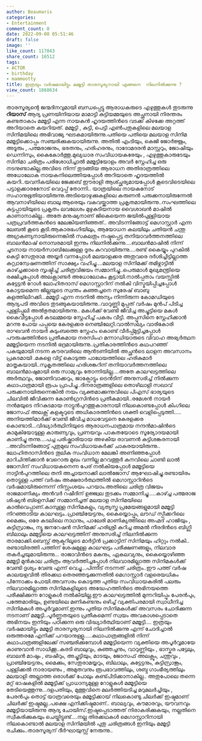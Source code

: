 ```yaml
---
author: Beaumaris
categories:
- Entertainment
comment_count: 0
date: 2022-09-08 05:51:46
draft: false
image: ''
like_count: 117043
share_count: 16512
tags:
- ACTOR
- birthday
- mammootty
title: ഇത്രയും വര്‍ഷമായിട്ടും മമ്മൂട്ടി താരസൂര്യനായി എങ്ങനെ  നിലനില്‍ക്കുന്നു ?
view_count: 1868634
---
```


താരസൂര്യന്റെ ജന്മദിനവുമായി ബന്ധപ്പെട്ടു ആരാധകരുടെ എഴുത്തുകൾ തുടരുന്നു **റിയാസ്** ആദ്യ പ്രണയിനിയായ മാമാട്ടി കുട്ടിയമ്മയുടെ അച്ഛനായി നിരന്തരം കണ്ടതാകാം മമ്മൂട്ടി എന്ന നായകന്‍ ഹൃദയത്തിന്‍ടെ വടക്ക് കിഴക്കേ അറ്റത്ത് അറിയാതെ കയറിയത്. മമ്മൂട്ടി , കുട്ടി, പെട്ടി എണ്‍പതുകളിലെ മലയാള സിനിമയിലെ അഭിവാജ്യ ഘടകമായിരുന്നു.പതിയെ പതിയെ മലയാള സിനിമ മമ്മൂട്ടിക്കൊപ്പം സഞ്ചരിക്കുകയായിരുന്നു. അതില്‍ എംടിയും, കെജി ജോര്‍ജ്ജും, അടൂരും , പത്മരാജനും, ഭരതനും, ഹരിഹരനും, ദാദോമദരന്‍ മാസ്റ്ററും, ജോഷിയും ഡെന്നിസും, കൈകോര്‍ത്തു.മുഖ്യധാര സംവിധായകരേയും , എഴുത്തുകാരുടേയും സിനിമാ ചരിത്രം പരിശോധിച്ചാല്‍ മമ്മൂട്ടിയോളം അവര്‍ സ്നേഹിച്ച ഒരു നടനുണ്ടാകില്ല.അവിടെ നിന്ന് തുടങ്ങിയ ആരാധന അതിരാത്രത്തിലെ അധോലോക നായകനിലെത്തിയപ്പോള്‍ അറിയാതെ ഹൃദയത്തില്‍ കയറി..യവനികയിലെ ജേക്കബ് ഈരാളി ആശ്ച്ഛര്യമായപ്പോള്‍ കൂടെവിടെയിലെ പട്ടാളക്കാരനോേട് വെറുപ്പ് തോന്നി.. യാത്രയിലെ നായകനോട് സഹാനുഭൂതിയായിരുന്നു.അടിയൊഴുക്കുകളിലെ കരുണന്‍ പരുക്കനായിരുന്നേല്‍ ആവനാഴിയിലെ ബാലു ആരെയും വകവയ്ക്കാത്ത പ്രകൃതമായിരുന്നു..സംഘത്തിലെ കുട്ടപ്പായിയുടെ പ്രകൃതം ലവലേശം മുഴുകുടിയനായ വൈശാഖന്‍ മാഷില്‍ കാണാനാകില്ല.. അതേ മനുഷ്യനാണ് ജികെയെന്ന ജയില്‍പുള്ളിയായ പത്രപ്രവര്‍ത്തകന്‍ടെ മേലങ്കിയണിഞ്ഞത്.. അവിടന്നിങ്ങോട്ട് മെഗാസ്റ്റാര്‍ എന്ന ലേബല്‍ കൂടെ കൂടി.ആകാരഭംഗിയിലും, ആയോധന കലയിലും ചതിയന്‍ ചന്തു അഗ്രകണ്യനായിരുന്നെങ്കില്‍ സകലതും നഷ്ടപ്പെട്ട തനിയാവര്‍ത്തനത്തിലെ ബാലന്‍മാഷ് നൊമ്പരമായി ഇന്നും നിലനില്‍ക്കുന്നു....ബാലന്‍മാഷില്‍ നിന്ന് ചൂടനായ നായര്‍സാബിലേക്കുള്ള ദൂരം കുറവായിരുന്നു....രണ്ട് കൈയ്യും പുറകില്‍ കെട്ടി സേതുരാമ അയ്യര്‍ വന്നപ്പോള്‍ മലയാളക്കര അതുവരെ ദര്‍ശിച്ചിട്ടില്ലാത്ത കുറ്റ്വാന്വേഷണത്തിന് സാക്ഷ്യം വഹിച്ചു....മലയാള സിനിമക്ക് തമിഴ്നാട്ടില്‍ കാഴ്ച്ചക്കാരെ സൃഷ്ടിച്ച് ചരിത്രവിജയം സമ്മാനിച്ചു..പെരുമാള്‍ മുഖ്യമന്ത്രിയെ രക്ഷിച്ചപ്പോള്‍ അലക്സാണ്ടര്‍ അധോലോകം കൂട്ടായി.നാല്‍പ്പതാം വയസ്സില്‍ കുട്ടേട്ടന്‍ റോള്‍ ലോഹിതദാസ് മെഗാസ്റ്റാറിന് നല്‍കി വിസ്മയിപ്പിച്ചപ്പോള്‍ കോട്ടയമെന്ന ജില്ലയുടെ സ്വന്തം കുഞ്ഞച്ചനെ സുരേഷ് ബാബു കളത്തിലിറക്കി...മമ്മൂട്ടി എന്ന നടനില്‍ അന്യം നിന്നിരുന്ന കോമഡിയുടെ ആദ്യപടി അവിടെ തുടങ്ങുകയായിരുന്നു..വാറുണ്ണി മുപ്പത് വര്‍ഷം മുന്‍പ് പിടിച്ച പുള്ളിപ്പുലി അല്‍ഭുതമായിരുന്നു.. മകള്‍ക്ക് വേണ്ടി ജീവിച്ച അച്ചൂട്ടിയെ മകള്‍ കൈവിട്ടപ്പോള്‍ കടലമ്മയെ സ്നേഹിച്ച് പകരം വീട്ടി. അപ്പൂസിനെ സ്നേഹിക്കാന്‍ മറന്നു പോയ പപ്പയെ കേരളക്കര നെഞ്ചിലേറ്റി.വാല്‍സല്യം വാരികോരി രാഘവന്‍ നായര്‍ കുടുംബത്തെ സ്നേഹം കൊണ്ട് വീര്‍പ്പ്മുട്ടിച്ചപ്പോള്‍ പൗരുഷത്തിന്‍ടെ പ്രതീകമായ നരസിംഹ മന്നാഡിയാരുടെ വിവാഹ അഭ്യര്‍ത്ഥന മമ്മൂട്ടിയെന്ന നടനില്‍ ഭദ്രമായിരുന്നു..പ്രതികാരത്തിന്‍ടെ കഥപറഞ്ഞ് പകയുമായി നടന്ന കൗരവരിലെ ആന്‍ടണിയില്‍ അച്ഛന്‍ടെ ലാളന അവസാനം പ്രകടമായി .മകളെ വിട്ട് കൊടുത്ത പാഥേയത്തിലെ ഹരികുമാര്‍ മാതൃകയായി..സുകൃതത്തിലെ ഹരിശങ്കറിന് തനിയാവര്‍ത്തനത്തിലെ ബാലന്‍മാഷുമായി ഒരു സാമ്യവും തോന്നിയില്ല....അതേ കാലഘട്ടത്തിലെ അര്‍ത്ഥവും, ജോണിവാക്കറും, ജാക്പോട്ടും ട്രെന്‍ടിന് അനുസരിച്ച് നില്‍ക്കുന്ന കഥാപാത്രമായി രൂപം പ്രാപിച്ചു..ദിനരാത്രങ്ങളിലെ തൊഴിലാളി സഖാവ് പരുക്കനായിരുന്നെങ്കില്‍ നയം വ്യക്തമാക്കുന്നുവിലെ പിഎസ് ഭാര്യയുടെ ചിലവില്‍ ജീവിക്കുന്ന കോണ്‍ഗ്രസിന്‍ടെ പ്രതീകമായി..രമേശന്‍ നായര്‍ നന്‍മയുടെ നിറകുടമായ നാട്ടുന്‍പുറത്തുകാരനായി നിലകൊണ്ടപ്പോള്‍ കിംഗിലെ ജോസഫ് അലക്സ് കളക്ടറുടെ അധികാരത്തിന്‍ടെ ശക്തി വെളിപ്പെടുത്തി..... അനിയത്തിമാര്‍ക്ക് വേണ്ടി ജീവിച്ച മാധവേട്ടനെ കേരളക്കര കൊണ്ടാടി...വിദ്ധ്യാര്‍ത്ഥിനിയുടെ ആരാധനപാത്രമായ നന്ദന്‍മാഷിന്‍ടെ കാമുകിയോടുള്ള കാരുണ്യവും, പ്രണയവും പാകതയോടെ സൂര്യോദയമായി കാണിച്ചു തന്നു....പച്ച പരിഷ്ക്കാരിയായ അഴകീയ രാവണന്‍ കുട്ടിശങ്കരനായി ..അവിടന്നിങ്ങോട്ട് പുതുമുഖ സംവിധായകര്‍ക്ക് ചാകരയായിരുന്നു.. ലോഹിതദാസിന്‍ടെ തൂലിക സംവിധാന മേലങ്കി അണിഞ്ഞപ്പോള്‍ മാറിചിന്തിക്കാന്‍ വേറൊരു മുഖം വന്നില്ല മറവത്തൂര്‍ കനവിലെ ചാണ്ടി ലാല്‍ ജോസിന് സംവിധായകനെന്ന പേര് നല്‍കിയപ്പോള്‍ മമ്മൂട്ടിയെ നാട്ടിന്‍പുറത്തിലെ തനി അച്ചായനാക്കി ലാല്‍ജോസ് ആഘോഷിച്ചു.രണ്ടായിരം തൊട്ടുള്ള പത്ത് വര്‍ഷം അക്ഷരാര്‍ത്ഥത്തില്‍ മെഗാസ്റ്റാറിന്‍ടെ വര്‍ഷമായിരുന്നെന്ന് നിസ്സംശയം പറയാം.അതിലെ ചരിത്ര വിജയം രാജമാണിക്യം അന്‍വര്‍ റഷീദിന് ഉജ്ജ്വല തുടക്കം സമ്മാനിച്ചു.....കാഴ്ച്ച പത്മരാജ ശിഷ്യന്‍ ബ്ളെസിക്ക് സമ്മാനിച്ചത് മലയാള സിനിമയിലെ കാല്‍വെപ്പാണ്.കാമ്പുള്ള സിനിമകളും, വ്യത്യസ്ത പ്രമേയങ്ങളുമായി മമ്മൂട്ടി നിറഞ്ഞാടിയ കാലഘട്ടം..പ്രാഞ്ചിയേട്ടനും, കൈയ്യൊപ്പും, ലൗഡ് സ്പീക്കറിലെ മൈക്കും, ഒരേ കടലിലെ നാഥനും, പാലേരി മാണിക്യത്തിലെ അഹ്മദ് ഹാജിയും , കുട്ടിസ്രാങ്കും, ന്യൂ ജനറേഷന്‍ സിനിമക്ക് ഹരിശ്രീ കുറിച്ച അമല്‍ നീരദിന്‍ടെ ബിഗ്ബി ബിലാലും മമ്മുട്ടിയെ കാലഘട്ടത്തിന് അനുസരിച്ച് നിലനില്‍ക്കുന്ന താരമാക്കി.ബെസ്റ്റ് ആക്ടറിലൂടെ മാര്‍ട്ടിന്‍ പ്രക്കാട്ടിന് സിനിമയും ഹിറ്റും നല്‍കി.. രണ്ടായിരത്തി പത്തിന് ശേഷമുള്ള കാലഘട്ടം പരീക്ഷണങ്ങളും, നിലവാര തകര്‍ച്ചയുമായിരുന്നു... രാജാവിന്‍ടെ മകനും, ഏകലവ്യനും, കൈയ്യൊഴിഞ്ഞ മമ്മൂട്ടി മുന്‍കാല ചരിത്രം ആവര്‍ത്തിച്ചപ്പോള്‍ നിലവാരമില്ലാത്ത സിനിമകള്‍ക്ക് വേണ്ടി ദൃശ്യം വേണ്ട എന്ന് വെച്ചു...പിന്നീട് നടന്നത് ചരിത്രം..ഈ പത്ത് വര്‍ഷ കാലയളവില്‍ തിരക്കഥ തെരഞ്ഞടുക്കുന്നതില്‍ മെഗാസ്റ്റാര്‍ വളരെയധികം പിന്നോക്കം പോയി.അവസരം കൊടുത്ത പുതിയ സംവിധായകരില്‍ പലരും നിലവാരമില്ലാത്ത സിനിമകളിലൂടെ അദ്ധേഹത്തിന്‍ടെ അഭിനയത്തെ പരീക്ഷിക്കുന്ന റോളുകള്‍ നല്‍കിയില്ല.ഈ കാലഘട്ടത്തില്‍ മുന്നറിയിപ്പും പേരന്‍പും, പത്തേമാരിയും, ഉണ്ടയിലെ മണികണ്ടനും ഒഴിച്ച് വ്യക്തിപരമായി സ്വാധീനിച്ച സിനിമകള്‍ അപൂര്‍വ്വമാണ്.ഇന്നും പുതിയ സിനിമകള്‍ക്ക് അവസരം ചോദിക്കുന്ന നടനാണ് മമ്മൂട്ടി..പൂര്‍ണ്ണതയുടെ പ്രതീകമെന്ന് സ്വയം അവകാശപ്പെടാതെ അഭിനയം ഇനിയും പഠിക്കുന്ന ഒരു വിദ്ധ്യാര്‍ത്ഥിയാണ് മമ്മൂട്ടി.... ഇത്രയും വര്‍ഷമായിട്ടും മമ്മൂട്ടി താരസൂര്യനായി നിലനില്‍ക്കുന്നു എന്ന് ചോദിച്ചാല്‍ ഒരുത്തരമേ എനിക്ക് പറയാനുള്ളൂ.....കഥാപാത്രങ്ങളില്‍ നിന്ന് കഥാപാത്രങ്ങളിലേക്ക് സഞ്ചരിക്കുമ്പോള്‍ മമ്മൂട്ടിയെന്ന വ്യക്തിയെ അപൂര്‍വ്വമായേ കാണുവാന്‍ സാധിക്കൂ..കരടി ബാലുവും, കുഞ്ഞച്ചനും, വാറുണ്ണിയും , ഭാസ്കര പട്ടേലും, ബാലന്‍ മാഷും , ബഷീറും, അച്ചൂട്ടിയും, മാടയും, ജോസഫ് അലക്സും, ചന്തുവും , പ്രാഞ്ചിയേട്ടനും, മൈക്കും, സേതുരാമയ്യറും, ബിലാലും, കുട്ടേട്ടനും, കുട്ടിസ്രാങ്കൂം, പള്ളിക്കല്‍ നാരായണും , അമുതവനും രൂപഭാവത്തിലും, ശബ്ദ ഗാംഭീര്യത്തിലും മലയാളി അല്ലാത്ത ഒരാള്‍ക്ക് പോലും കണ്ട്പിടിക്കാനാകില്ല.. അതുപോലെ തന്നെ മറ്റ് ഭാഷകളില്‍ മമ്മൂട്ടിക്ക് പ്രാധാന്യമുള്ള റോളുകള്‍ മമ്മൂട്ടിയെ തേടിയെത്തുന്നു...ദളപതിയും, മുത്തുവിനെ മലര്‍ത്തിയടിച്ച മറുമലര്‍ച്ചിയും , പേരന്‍പും തൊട്ട് യാത്രവരെയും മമ്മൂട്ടിക്കായ് നിലകൊണ്ടു.ചിലര്‍ക്ക് ഇഷ്ടമാണ് ചിലര്‍ക്ക് ഇഷ്ടമല്ല..പക്ഷെ എനിക്കിഷ്ടമാണ്.. ബാല്യവും, കൗമാരവും, യൗവനവും മമ്മൂട്ടിയായിരുന്നു ആദ്യ ചോയിസ്.ഇഷ്ടപ്പെടാത്തത് നിരാകരിക്കുകയും, നല്ലതിനെ സ്വീകരിക്കുകയും ചെയ്തിട്ടുണ്ട്....നല്ല തിരക്കഥകള്‍ മെഗാസ്റ്റാറിനായി നിലകൊണ്ടാല്‍ മലയാള സിനിമയില്‍ പുതു ചരിത്രങ്ങള്‍ ഇനിയും മമ്മൂട്ടി രചിക്കും..താരസൂര്യന് ദീര്‍ഘായുസ്സ് നേരുന്നു..